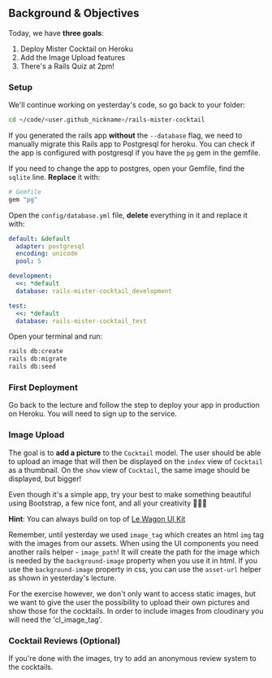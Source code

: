 ## Background & Objectives

Today, we have **three goals**:

1. Deploy Mister Cocktail on Heroku
2. Add the Image Upload features
3. There's a Rails Quiz at 2pm!

### Setup

We'll continue working on yesterday's code, so go back to your folder:

```bash
cd ~/code/<user.github_nickname>/rails-mister-cocktail
```

If you generated the rails app **without** the `--database` flag, we need to manually migrate this Rails app to Postgresql for heroku. You can check if the app is configured with postgresql if you have the `pg` gem in the gemfile.

If you need to change the app to postgres, open your Gemfile, find the `sqlite` line. **Replace** it with:

```ruby
# Gemfile
gem "pg"
```

Open the `config/database.yml` file, **delete** everything in it and replace it with:

```yaml
default: &default
  adapter: postgresql
  encoding: unicode
  pool: 5

development:
  <<: *default
  database: rails-mister-cocktail_development

test:
  <<: *default
  database: rails-mister-cocktail_test
```

Open your terminal and run:

```bash
rails db:create
rails db:migrate
rails db:seed
```

### First Deployment

Go back to the lecture and follow the step to deploy your app in production on Heroku. You will need to sign up to the service.

### Image Upload

The goal is to **add a picture** to the `Cocktail` model. The user should be able to
upload an image that will then be displayed on the `index` view
of `Cocktail` as a thumbnail. On the `show` view of `Cocktail`, the same
image should be displayed, but bigger!


Even though it's a simple app, try your best to make something beautiful using Bootstrap, a few nice font, and all your creativity 🎨😊🎨

**Hint**: You can always build on top of [Le Wagon UI Kit](https://uikit.lewagon.com/)

Remember, until yesterday we used `image_tag` which creates an html `img` tag with the images from our assets. When using the UI components you need another rails helper - `image_path`! It will create the path for the image which is needed by the `background-image` property when you use it in html. If you use the `background-image` property in css, you can use the `asset-url` helper as shown in yesterday's lecture.

For the exercise however, we don't only want to access static images, but we want to give the user the possibility to upload their own pictures and show those for the cocktails. In order to include images from cloudinary you will need the 'cl_image_tag'.

### Cocktail Reviews (Optional)

If you're done with the images, try to add an anonymous review system to the cocktails.
